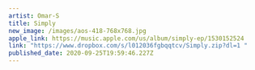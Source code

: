 ```yaml
---
artist: Omar-S
title: Simply
new_image: /images/aos-418-768x768.jpg
apple_link: https://music.apple.com/us/album/simply-ep/1530152524
link: "https://www.dropbox.com/s/l012036fgbqqtcv/Simply.zip?dl=1 "
published_date: 2020-09-25T19:59:46.227Z
---
```

